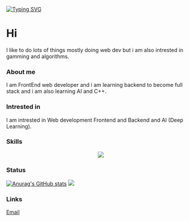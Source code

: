[![Typing SVG](https://readme-typing-svg.demolab.com?font=Fira+Code&pause=1000&color=F72929&width=435&lines=Learning.++.+.;Coding)](https://git.io/typing-svg)

# Hi
I like to do lots of things mostly doing web dev but i am also intrested in gamming and algorithms.
### About me
I am FrontEnd web developer and i am learning backend to become full stack and i am also learning AI and C++. 
### Intrested in
I am intrested in Web development Frontend and Backend and AI (Deep Learning).

### Skills
<p align="center">
  <a href="https://skillicons.dev">
    <img src="https://skillicons.dev/icons?i=html,css,js,react,figma,git,bash,py,sass,stackoverflow,vite,vercel,vim,vscode,md,linux,atom,github" />
  </a>
</p>

### Status
[![Anurag's GitHub stats](https://github-readme-stats.vercel.app/api?username=MohamedAlDeep&count_private=true&show_icons=true&theme=transparent)](https://github.com/anuraghazra/github-readme-stats)  <img src="https://github-readme-streak-stats.herokuapp.com/?user=MohamedAlDeep&show_icons=true&theme=transparent&include_all_commit=true&count_private=true"/> 



### Links

<a href="mailto: apps.main@hotmail.com">Email</a>
